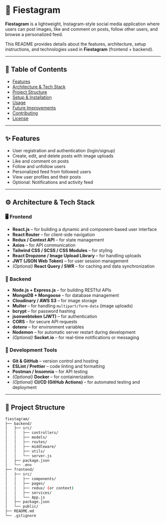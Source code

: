 # 📸 Fiestagram

**Fiestagram** is a lightweight, Instagram-style social media application where users can post images, like and comment on posts, follow other users, and browse a personalized feed.  

This README provides details about the features, architecture, setup instructions, and technologies used in **Fiestagram** (frontend + backend).

---

## 🧩 Table of Contents
- [Features](#features)
- [Architecture & Tech Stack](#architecture--tech-stack)
- [Project Structure](#project-structure)
- [Setup & Installation](#setup--installation)
- [Usage](#usage)
- [Future Improvements](#future-improvements)
- [Contributing](#contributing)
- [License](#license)

---

## ✨ Features
- User registration and authentication (login/signup)
- Create, edit, and delete posts with image uploads
- Like and comment on posts
- Follow and unfollow users
- Personalized feed from followed users
- View user profiles and their posts
- Optional: Notifications and activity feed

---

## ⚙️ Architecture & Tech Stack

### 🖥️ Frontend
- **React.js** – for building a dynamic and component-based user interface  
- **React Router** – for client-side navigation  
- **Redux / Context API** – for state management  
- **Axios** – for API communication  
- **Tailwind CSS / SCSS / CSS Modules** – for styling  
- **React Dropzone / Image Upload Library** – for handling uploads  
- **JWT (JSON Web Token)** – for user session management  
- *(Optional)* **React Query / SWR** – for caching and data synchronization  

### 🧠 Backend
- **Node.js + Express.js** – for building RESTful APIs  
- **MongoDB + Mongoose** – for database management  
- **Cloudinary / AWS S3** – for image storage  
- **Multer** – for handling `multipart/form-data` (image uploads)  
- **bcrypt** – for password hashing  
- **jsonwebtoken (JWT)** – for authentication  
- **CORS** – for secure API requests  
- **dotenv** – for environment variables  
- **Nodemon** – for automatic server restart during development  
- *(Optional)* **Socket.io** – for real-time notifications or messaging  

### 🧰 Development Tools
- **Git & GitHub** – version control and hosting  
- **ESLint / Prettier** – code linting and formatting  
- **Postman / Insomnia** – for API testing  
- *(Optional)* **Docker** – for containerization  
- *(Optional)* **CI/CD (GitHub Actions)** – for automated testing and deployment  

---

## 🧱 Project Structure

```bash
fiestagram/
├── backend/
│   ├── src/
│   │   ├── controllers/
│   │   ├── models/
│   │   ├── routes/
│   │   ├── middleware/
│   │   ├── utils/
│   │   └── server.js
│   ├── package.json
│   └── .env
├── frontend/
│   ├── src/
│   │   ├── components/
│   │   ├── pages/
│   │   ├── redux/ (or context)
│   │   ├── services/
│   │   └── App.js
│   ├── package.json
│   └── public/
├── README.md
└── .gitignore
